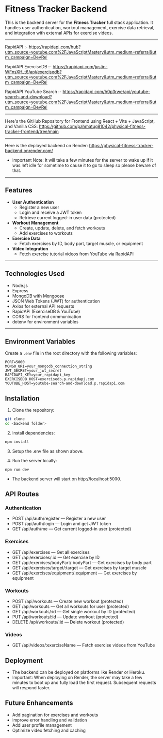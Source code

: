 # Fitness Tracker Backend

This is the backend server for the **Fitness Tracker** full stack application. It handles user authentication, workout management, exercise data retrieval, and integration with external APIs for exercise videos.

---

RapidAPI :- https://rapidapi.com/hub?utm_source=youtube.com%2FJavaScriptMastery&utm_medium=referral&utm_campaign=DevRel

RapidAPI ExerciseDB :- https://rapidapi.com/justin-WFnsXH_t6/api/exercisedb?utm_source=youtube.com%2FJavaScriptMastery&utm_medium=referral&utm_campaign=DevRel

RapidAPI YouTube Search :- https://rapidapi.com/h0p3rwe/api/youtube-search-and-download?utm_source=youtube.com%2FJavaScriptMastery&utm_medium=referral&utm_campaign=DevRel

---

Here's the GitHub Repository for Frontend using React + Vite + JavaScript, and Vanilla CSS: https://github.com/pahmatug81042/physical-fitness-tracker-frontend/tree/main

---

Here is the deployed backend on Render: https://physical-fitness-tracker-backend.onrender.com/

* Important Note: It will take a few minutes for the server to wake up if it was left idle for sometime to cause it to go to sleep so please beware of that.

---

## Features

- **User Authentication**
  - Register a new user
  - Login and receive a JWT token
  - Retrieve current logged-in user data (protected)
- **Workout Management**
  - Create, update, delete, and fetch workouts
  - Add exercises to workouts
- **Exercise Data**
  - Fetch exercises by ID, body part, target muscle, or equipment
- **Video Integration**
  - Fetch exercise tutorial videos from YouTube via RapidAPI

---

## Technologies Used

- Node.js
- Express
- MongoDB with Mongoose
- JSON Web Tokens (JWT) for authentication
- Axios for external API requests
- RapidAPI (ExerciseDB & YouTube)
- CORS for frontend communication
- dotenv for environment variables

---

## Environment Variables

Create a `.env` file in the root directory with the following variables:

```env
PORT=5000
MONGO_URI=your_mongodb_connection_string
JWT_SECRET=your_jwt_secret
RAPIDAPI_KEY=your_rapidapi_key
EXERCISEDB_HOST=exercisedb.p.rapidapi.com
YOUTUBE_HOST=youtube-search-and-download.p.rapidapi.com
```

## Installation
1. Clone the repository:
```bash
git clone
cd <backend folder>
```
2. Install dependencies:
```bash
npm install
```

3. Setup the .env file as shown above.

4. Run the server locally:
```bash
npm run dev
```
* The backend server will start on http://localhost:5000.

## API Routes
### Authentication
* POST /api/auth/register — Register a new user
* POST /api/auth/login — Login and get JWT token
* GET /api/auth/me — Get current logged-in user (protected)

### Exercises
* GET /api/exercises — Get all exercises
* GET /api/exercises/:id — Get exercise by ID
* GET /api/exercises/bodyPart/:bodyPart — Get exercises by body part
* GET /api/exercises/target/:target — Get exercises by target muscle
* GET /api/exercises/equipment/:equipment — Get exercises by equipment

### Workouts
* POST /api/workouts — Create new workout (protected)
* GET /api/workouts — Get all workouts for user (protected)
* GET /api/workouts/:id — Get single workout by ID (protected)
* PUT /api/workouts/:id — Update workout (protected)
* DELETE /api/workouts/:id — Delete workout (protected)

### Videos
* GET /api/videos/:exerciseName — Fetch exercise videos from YouTube

## Deployment
* The backend can be deployed on platforms like Render or Heroku.
* Important: When deploying on Render, the server may take a few minutes to boot up and fully load the first request. Subsequent requests will respond faster.

## Future Enhancements
* Add pagination for exercises and workouts
* Improve error handling and validation
* Add user profile management
* Optimize video fetching and caching

